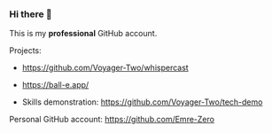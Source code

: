 ### Hi there 👋

This is my **professional** GitHub account.

Projects: 

- https://github.com/Voyager-Two/whispercast

- https://ball-e.app/

- Skills demonstration: https://github.com/Voyager-Two/tech-demo

Personal GitHub account: https://github.com/Emre-Zero
